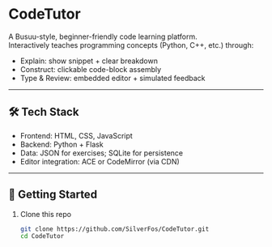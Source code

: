 # CodeTutor

A Busuu-style, beginner-friendly code learning platform.  
Interactively teaches programming concepts (Python, C++, etc.) through:

- Explain: show snippet + clear breakdown  
- Construct: clickable code-block assembly  
- Type & Review: embedded editor + simulated feedback  

---

## 🛠️ Tech Stack

- Frontend: HTML, CSS, JavaScript  
- Backend: Python + Flask  
- Data: JSON for exercises; SQLite for persistence  
- Editor integration: ACE or CodeMirror (via CDN)  

---

## 🚀 Getting Started

1. Clone this repo  
   ```bash
   git clone https://github.com/SilverFos/CodeTutor.git
   cd CodeTutor
